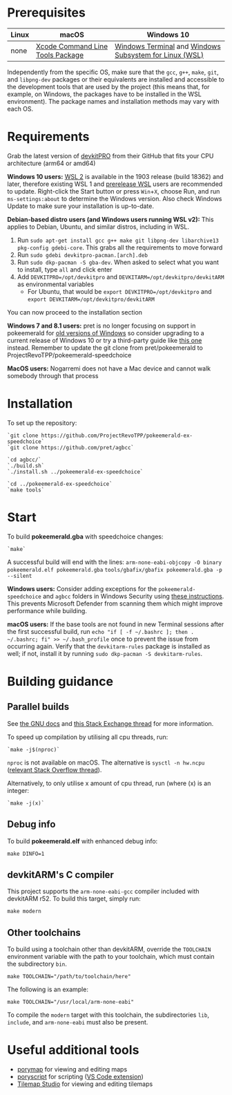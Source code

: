 # Prerequisites

| Linux | macOS | Windows 10
| - | - | -
| none | [Xcode Command Line Tools Package][xcode] | [Windows Terminal][terminal] and [Windows Subsystem for Linux (WSL)][wsl]

[xcode]: https://developer.apple.com/library/archive/technotes/tn2339/_index.html
[terminal]: https://docs.microsoft.com/windows/terminal/get-started
[wsl]: https://docs.microsoft.com/windows/wsl/install-win10

Independently from the specific OS, make sure that the `gcc`, `g++`, `make`, `git`, and `libpng-dev` packages or their equivalents are installed and accessible to the development tools that are used by the project (this means that, for example, on Windows, the packages have to be installed in the WSL environment). The package names and installation methods may vary with each OS.

# Requirements

Grab the latest version of [devkitPRO](https://github.com/devkitPro/pacman/releases/latest) from their GitHub that fits your CPU architecture (arm64 or amd64)

**Windows 10 users:** [WSL 2][wsl] is available in the 1903 release (build 18362) and later, therefore existing WSL 1 and [prerelease WSL](https://docs.microsoft.com/windows/wsl/install-legacy) users are recommended to update. Right-click the Start button or press `Win`+`X`, choose Run, and run `ms-settings:about` to determine the Windows version. Also check Windows Update to make sure your installation is up-to-date.

**Debian-based distro users (and Windows users running WSL v2):** This applies to Debian, Ubuntu, and similar distros, including in WSL.

1. Run `sudo apt-get install gcc g++ make git libpng-dev libarchive13 pkg-config gdebi-core`. This grabs all the requirements to move forward
2. Run `sudo gdebi devkitpro-pacman.[arch].deb`
3. Run `sudo dkp-pacman -S gba-dev`. When asked to select what you want to install, type `all` and click enter
4. Add `DEVKITPRO=/opt/devkitpro` and `DEVKITARM=/opt/devkitpro/devkitARM` as environmental variables
	* For Ubuntu, that would be `export DEVKITPRO=/opt/devkitpro` and `export DEVKITARM=/opt/devkitpro/devkitARM`

You can now proceed to the installation section

**Windows 7 and 8.1 users:** pret is no longer focusing on support in pokeemerald for [old versions of Windows](https://support.microsoft.com/help/13853) so consider upgrading to a current release of Windows 10 or try a third-party guide like [this one](https://www.pokecommunity.com/showthread.php?t=425246) instead. Remember to update the git clone from pret/pokeemerald to ProjectRevoTPP/pokeemerald-speedchoice

**MacOS users:** Nogarremi does not have a Mac device and cannot walk somebody through that process


# Installation

To set up the repository:

	`git clone https://github.com/ProjectRevoTPP/pokeemerald-ex-speedchoice`
	`git clone https://github.com/pret/agbcc`

	`cd agbcc/`
	`./build.sh`
	`./install.sh ../pokeemerald-ex-speedchoice`

	`cd ../pokeemerald-ex-speedchoice`
	`make tools`

# Start

To build **pokeemerald.gba** with speedchoice changes:

	`make`

A successful build will end with the lines:
`arm-none-eabi-objcopy -O binary pokeemerald.elf pokeemerald.gba`
`tools/gbafix/gbafix pokeemerald.gba -p --silent`

**Windows users:** Consider adding exceptions for the `pokeemerald-speedchoice` and `agbcc` folders in Windows Security using [these instructions](https://support.microsoft.com/help/4028485). This prevents Microsoft Defender from scanning them which might improve performance while building.

**macOS users:** If the base tools are not found in new Terminal sessions after the first successful build, run `echo "if [ -f ~/.bashrc ]; then . ~/.bashrc; fi" >> ~/.bash_profile` once to prevent the issue from occurring again. Verify that the `devkitarm-rules` package is installed as well; if not, install it by running `sudo dkp-pacman -S devkitarm-rules`.


# Building guidance


## Parallel builds

See [the GNU docs](https://www.gnu.org/software/make/manual/html_node/Parallel.html) and [this Stack Exchange thread](https://unix.stackexchange.com/questions/208568) for more information.

To speed up compilation by utilising all cpu threads, run:

	`make -j$(nproc)`

`nproc` is not available on macOS. The alternative is `sysctl -n hw.ncpu` ([relevant Stack Overflow thread](https://stackoverflow.com/questions/1715580)).

Alternatively, to only utilise x amount of cpu thread, run (where (x) is an integer:

	`make -j(x)`


## Debug info

To build **pokeemerald.elf** with enhanced debug info:

	make DINFO=1


## devkitARM's C compiler

This project supports the `arm-none-eabi-gcc` compiler included with devkitARM r52. To build this target, simply run:

	make modern


## Other toolchains

To build using a toolchain other than devkitARM, override the `TOOLCHAIN` environment variable with the path to your toolchain, which must contain the subdirectory `bin`.

	make TOOLCHAIN="/path/to/toolchain/here"

The following is an example:

	make TOOLCHAIN="/usr/local/arm-none-eabi"

To compile the `modern` target with this toolchain, the subdirectories `lib`, `include`, and `arm-none-eabi` must also be present.


# Useful additional tools

* [porymap](https://github.com/huderlem/porymap) for viewing and editing maps
* [poryscript](https://github.com/huderlem/poryscript) for scripting ([VS Code extension](https://marketplace.visualstudio.com/items?itemName=karathan.poryscript))
* [Tilemap Studio](https://github.com/Rangi42/tilemap-studio) for viewing and editing tilemaps
